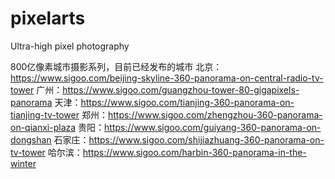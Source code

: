 # pixelarts
Ultra-high pixel photography

800亿像素城市摄影系列，目前已经发布的城市
北京：https://www.sigoo.com/beijing-skyline-360-panorama-on-central-radio-tv-tower
广州：https://www.sigoo.com/guangzhou-tower-80-gigapixels-panorama
天津：https://www.sigoo.com/tianjing-360-panorama-on-tianjing-tv-tower
郑州：https://www.sigoo.com/zhengzhou-360-panorama-on-qianxi-plaza
贵阳：https://www.sigoo.com/guiyang-360-panorama-on-dongshan
石家庄：https://www.sigoo.com/shijiazhuang-360-panorama-on-tv-tower
哈尔滨：https://www.sigoo.com/harbin-360-panorama-in-the-winter
